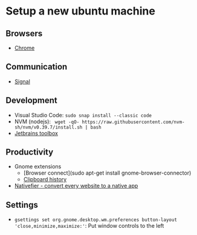 # Setup a new ubuntu machine

## Browsers
- [Chrome](https://www.google.com/intl/en_uk/chrome/?platform=linux)

## Communication
- [Signal](https://signal.org/download/linux/)

## Development
- Visual Studio Code: `sudo snap install --classic code`
- NVM (nodejs): ` wget -qO- https://raw.githubusercontent.com/nvm-sh/nvm/v0.39.7/install.sh | bash`
- [Jetbrains toolbox](https://www.jetbrains.com/toolbox-app/)

## Productivity
- Gnome extensions
  - [Browser connect](sudo apt-get install gnome-browser-connector)
  - [Clipboard history](https://extensions.gnome.org/extension/4839/clipboard-history/)
- [Nativefier - convert every website to a native app](https://github.com/nativefier/nativefier)

## Settings
- `gsettings set org.gnome.desktop.wm.preferences button-layout 'close,minimize,maximize:'`: Put window controls to the left
